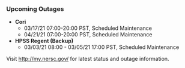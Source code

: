 ### Upcoming Outages 

- **Cori**
    - 03/17/21 07:00-20:00 PST, Scheduled Maintenance
    - 04/21/21 07:00-20:00 PST, Scheduled Maintenance
- **HPSS Regent (Backup)** 
    - 03/03/21 08:00 - 03/05/21 17:00 PST, Scheduled Maintenance

Visit <http://my.nersc.gov/> for latest status and outage information.
